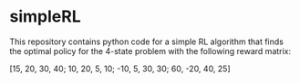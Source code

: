 # simpleRL

This repository contains python code for a simple RL algorithm that finds the optimal policy for the 4-state problem with the following reward matrix:

[15, 20, 30, 40;
10, 20, 5, 10;
-10, 5, 30, 30;
60, -20, 40, 25]
